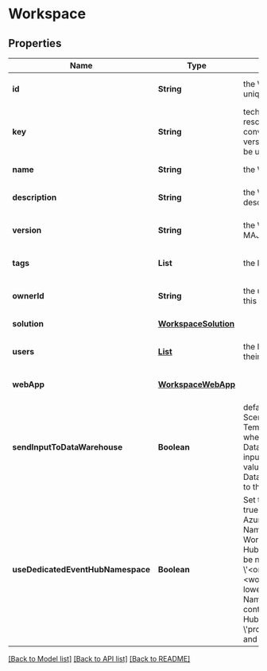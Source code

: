 # Workspace
## Properties

Name | Type | Description | Notes
------------ | ------------- | ------------- | -------------
**id** | **String** | the Workspace version unique identifier | [optional] [default to null]
**key** | **String** | technical key for resource name convention and version grouping. Must be unique | [default to null]
**name** | **String** | the Workspace name | [default to null]
**description** | **String** | the Workspace description | [optional] [default to null]
**version** | **String** | the Workspace version MAJOR.MINOR.PATCH. | [optional] [default to null]
**tags** | **List** | the list of tags | [optional] [default to null]
**ownerId** | **String** | the user id which own this workspace | [optional] [default to null]
**solution** | [**WorkspaceSolution**](WorkspaceSolution.md) |  | [default to null]
**users** | [**List**](WorkspaceUser.md) | the list of users Id with their role | [optional] [default to null]
**webApp** | [**WorkspaceWebApp**](WorkspaceWebApp.md) |  | [optional] [default to null]
**sendInputToDataWarehouse** | **Boolean** | default setting for all Scenarios and Run Templates to set whether or not the Dataset values and the input parameters values are send to the DataWarehouse prior to the ScenarioRun | [optional] [default to null]
**useDedicatedEventHubNamespace** | **Boolean** | Set this property to true to use a dedicated Azure Event Hub Namespace for this Workspace. The Event Hub Namespace must be named \\&#39;&lt;organization_id\\&gt;-&lt;workspace_id\\&gt;\\&#39; (in lower case). This Namespace must also contain two Event Hubs named \\&#39;probesmeasures\\&#39; and \\&#39;scenariorun\\&#39;. | [optional] [default to false]

[[Back to Model list]](../README.md#documentation-for-models) [[Back to API list]](../README.md#documentation-for-api-endpoints) [[Back to README]](../README.md)

